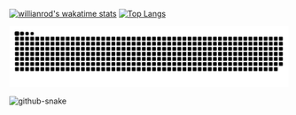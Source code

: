 [![willianrod's wakatime stats](https://github-readme-stats.vercel.app/api/wakatime?username=Tinka8&layout=compact&theme=dark)](https://github.com/Tinka8/github-readme-stats) [![Top Langs](https://github-readme-stats.vercel.app/api/top-langs/?username=Tinka8&layout=compact&theme=dark)](https://github.com/Tinka8/github-readme-stats)

![snake svg](https://github.com/Tinka8/Tinka8/blob/output/github-contribution-grid-snake.svg)

<picture>
  <source media="(prefers-color-scheme: dark)" srcset="github-snake-dark.svg" />
  <source media="(prefers-color-scheme: light)" srcset="github-snake.svg" />
  <img alt="github-snake" src="github-snake.svg" />
</picture>

<!--
**Tinka8/Tinka8** is a ✨ _special_ ✨ repository because its `README.md` (this file) appears on your GitHub profile.

Here are some ideas to get you started:

- 🔭 I’m currently working on ...
- 🌱 I’m currently learning ...
- 👯 I’m looking to collaborate on ...
- 🤔 I’m looking for help with ...
- 💬 Ask me about ...
- 📫 How to reach me: ...
- 😄 Pronouns: ...
- ⚡ Fun fact: ...
-->
